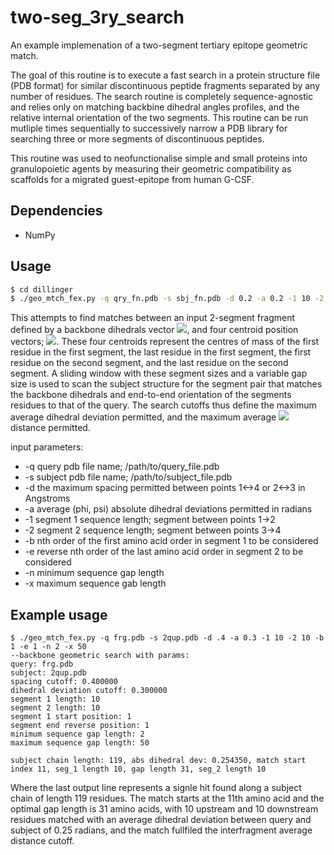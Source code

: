# two-seg_3ry_search

An example implemenation of a two-segment tertiary epitope geometric match. 

The goal of this routine is to execute a fast search in a protein structure file (PDB format) for similar discontinuous peptide fragments separated by any number of residues. The search routine is completely sequence-agnostic and relies only on matching backbine dihedral angles profiles, and the relative internal orientation of the two segments. This routine can be run mutliple times sequentially to successively narrow a PDB library for searching three or more segments of discontinuous peptides. 

This routine was used to neofunctionalise simple and small proteins into granulopoietic agents by measuring their geometric compatibility as scaffolds for a migrated guest-epitope from human G-CSF.

## Dependencies 

  - NumPy
  
## Usage

```sh
$ cd dillinger
$ ./geo_mtch_fex.py -q qry_fn.pdb -s sbj_fn.pdb -d 0.2 -a 0.2 -1 10 -2 10 -b 1 -e 1 -n 2 -x 50
```
This attempts to find matches between an input 2-segment fragment defined by a backbone dihedrals vector <img src="https://render.githubusercontent.com/render/math?math=(\phi_1, \psi_1, .., \phi_n, \psi_n)">, and four centroid position vectors\; <img src="https://render.githubusercontent.com/render/math?math=\textbf{p_1}, \textbf{p_2},\textbf{p_3}, \textbf{p_4}">. These four centroids represent the centres of mass of the first residue in the first segment, the last residue in the first segment, the first residue on the second segment, and the last residue on the second segment. A sliding window with these segment sizes and a variable gap size is used to scan the subject structure for the segment pair that matches the backbone dihedrals and end-to-end orientation of the segments residues to that of the query. The search cutoffs thus define the maximum average dihedral deviation permitted, and the maximum average <img src="https://render.githubusercontent.com/render/math?math=\textbf{p_{1,2}} \leftrightarrow \textbf{p_{4,3}}"> distance permitted. 


input parameters: 

- -q query pdb file name\; /path/to/query_file.pdb
- -s subject pdb file name; /path/to/subject_file.pdb
- -d the maximum spacing permitted between points 1<->4 or 2<->3 in Angstroms
- -a average (phi, psi) absolute dihedral deviations permitted in radians
- -1 segment 1 sequence length; segment between points 1->2 <int>
- -2 segment 2 sequence length; segment between points 3->4 <int>
- -b nth order of the first amino acid order in segment 1 to be considered <int>
- -e reverse nth order of the last amino acid order in segment 2 to be considered <int>
- -n minimum sequence gap length <int>
- -x maximum sequence gab length <int>

## Example usage

```
$ ./geo_mtch_fex.py -q frg.pdb -s 2qup.pdb -d .4 -a 0.3 -1 10 -2 10 -b 1 -e 1 -n 2 -x 50
--backbone geometric search with params: 
query: frg.pdb 
subject: 2qup.pdb
spacing cutoff: 0.400000
dihedral deviation cutoff: 0.300000
segment 1 length: 10 
segment 2 length: 10 
segment 1 start position: 1 
segment end reverse position: 1
minimum sequence gap length: 2
maximum sequence gap length: 50

subject chain length: 119, abs dihedral dev: 0.254350, match start index 11, seg_1 length 10, gap length 31, seg_2 length 10
```
Where the last output line represents a signle hit found along a subject chain of length 119 residues. The match starts at the 11th amino acid and the optimal gap length is 31 amino acids, with 10 upstream and 10 downstream residues matched with an average dihedral deviation between query and subject of 0.25 radians, and the match fullfiled the interfragment average distance cutoff. 
